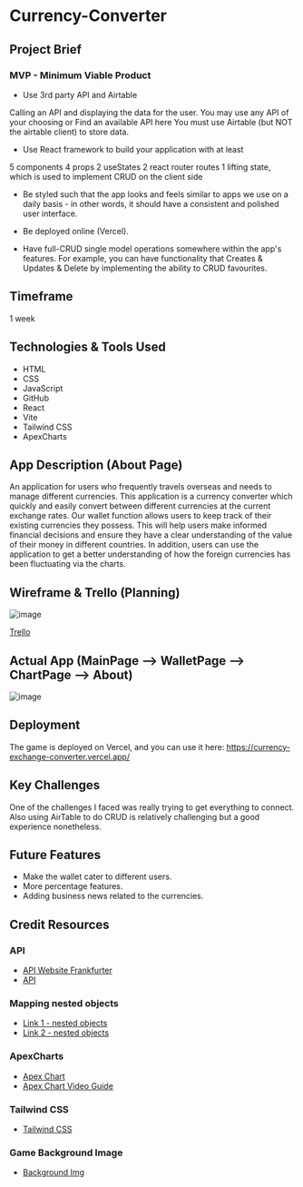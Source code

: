 # Currency-Converter

## Project Brief

### MVP - Minimum Viable Product

- Use 3rd party API and Airtable

Calling an API and displaying the data for the user. You may use any API of your choosing or Find an available API here
You must use Airtable (but NOT the airtable client) to store data.
- Use React framework to build your application with at least

5 components
4 props
2 useStates
2 react router routes
1 lifting state, which is used to implement CRUD on the client side

- Be styled such that the app looks and feels similar to apps we use on a daily basis - in other words, it should have a consistent and polished user interface.

- Be deployed online (Vercel).

- Have full-CRUD single model operations somewhere within the app's features. For example, you can have functionality that Creates & Updates & Delete by implementing the ability to CRUD favourites.

## Timeframe

1 week

## Technologies & Tools Used

- HTML
- CSS
- JavaScript
- GitHub
- React
- Vite
- Tailwind CSS
- ApexCharts

## App Description (About Page)

An application for users who frequently travels overseas and needs to manage different currencies. 
This application is a currency converter which quickly and easily convert between 
different currencies at the current exchange rates. Our wallet function allows users to 
keep track of their existing currencies they possess. This will help users make informed 
financial decisions and ensure they have a clear understanding of the value of their money 
in different countries. In addition, users can use the application to get a better 
understanding of how the foreign currencies has been fluctuating via the charts.

## Wireframe & Trello (Planning)

![image](https://github.com/IAmbrose/Currency-Exchange/assets/139415730/b3013c06-a65d-4e8b-94df-4c74339a91c1)

[Trello](https://trello.com/invite/b/hkV1CYqU/ATTIdbbb9b6d45d0c3768d71f9b312b39e1aCB6D07A9/currency-converter-app)

## Actual App (MainPage --> WalletPage --> ChartPage --> About)

![image](https://github.com/IAmbrose/Currency-Exchange/assets/139415730/87c11d53-50bb-4423-8118-0d334b621a1a)


## Deployment

The game is deployed on Vercel, and you can use it here:
https://currency-exchange-converter.vercel.app/

## Key Challenges

One of the challenges I faced was really trying to get everything to connect. Also using AirTable to do CRUD is relatively challenging but a good experience nonetheless.

## Future Features

- Make the wallet cater to different users.
- More percentage features.
- Adding business news related to the currencies.

## Credit Resources

### API
-	[API Website Frankfurter](https://www.frankfurter.app/docs/)  
-	[API](https://api.frankfurter.app/latest)

### Mapping nested objects
- [Link 1 - nested objects](https://stackoverflow.com/questions/43423694/react-how-to-map-nested-object-values)
- [Link 2 - nested objects](https://stackoverflow.com/questions/69811641/how-to-map-a-nested-object)

### ApexCharts
- [Apex Chart](https://apexcharts.com/docs/react-charts/) 
- [Apex Chart Video Guide](https://www.youtube.com/watch?v=yAI9fbbH-rM)

### Tailwind CSS
- [Tailwind CSS](https://tailwindcss.com/)

### Game Background Image
- [Background Img](https://www.freepik.com/free-vector/gradient-blue-background_23985244.htm)
